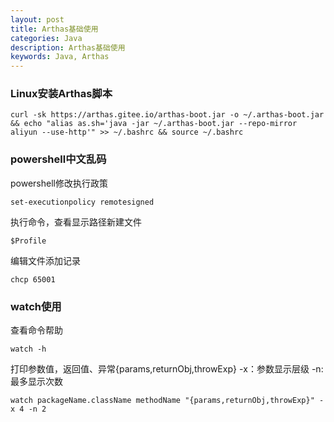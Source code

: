 ```yaml
---
layout: post
title: Arthas基础使用
categories: Java
description: Arthas基础使用
keywords: Java, Arthas
---
```


### Linux安装Arthas脚本

```shell
curl -sk https://arthas.gitee.io/arthas-boot.jar -o ~/.arthas-boot.jar  && echo "alias as.sh='java -jar ~/.arthas-boot.jar --repo-mirror aliyun --use-http'" >> ~/.bashrc && source ~/.bashrc
```

### powershell中文乱码

powershell修改执行政策
```shell
set-executionpolicy remotesigned
```
执行命令，查看显示路径新建文件
```shell
$Profile
```
编辑文件添加记录
```shell
chcp 65001
```


### watch使用

查看命令帮助
```shell
watch -h
```

打印参数值，返回值、异常{params,returnObj,throwExp}
-x：参数显示层级
-n: 最多显示次数
```shell
watch packageName.className methodName "{params,returnObj,throwExp}" -x 4 -n 2
```

